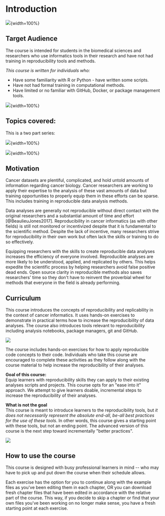 


# Introduction

![](01-intro_files/figure-docx//1LMurysUhCjZb7DVF6KS9QmJ5NBjwWVjRn40MS9f2noE_gd422c5de97_0_0.png){width=100%}

## Target Audience  

The course is intended for students in the biomedical sciences and researchers who use informatics tools in their research and have not had training in reproducibility tools and methods.

_This course is written for individuals who:_   

- Have some familiarity with R or Python - have written some scripts.   
- Have not had formal training in computational methods.  
- Have limited or no familiar with GitHub, Docker, or package management tools.

![](01-intro_files/figure-docx//1LMurysUhCjZb7DVF6KS9QmJ5NBjwWVjRn40MS9f2noE_g106226cdd08_0_0.png){width=100%}

## Topics covered:

This is a two part series:

![](01-intro_files/figure-docx//1LMurysUhCjZb7DVF6KS9QmJ5NBjwWVjRn40MS9f2noE_g106742f3b7b_0_168.png){width=100%}

![](01-intro_files/figure-docx//1LMurysUhCjZb7DVF6KS9QmJ5NBjwWVjRn40MS9f2noE_g106742f3b7b_0_189.png){width=100%}

## Motivation

Cancer datasets are plentiful, complicated, and hold untold amounts of information regarding cancer biology. Cancer researchers are working to apply their expertise to the analysis of these vast amounts of data but training opportunities to properly equip them in these efforts can be sparse. This includes training in reproducible data analysis methods.

Data analyses are generally not reproducible without direct contact with the original researchers and a substantial amount of time and effort [@BeaulieuJones2017]. Reproducibility in cancer informatics (as with other fields) is still not monitored or incentivized despite that it is fundamental to the scientific method. Despite the lack of incentive, many researchers strive for reproducibility in their own work but often lack the skills or training to do so effectively.

Equipping researchers with the skills to create reproducible data analyses increases the efficiency of everyone involved. Reproducible analyses are more likely to be understood, applied, and replicated by others. This helps expedite the scientific process by helping researchers avoid false positive dead ends. Open source clarity in reproducible methods also saves researchers' time so they don't have to reinvent the proverbial wheel for methods that everyone in the field is already performing.

## Curriculum  

This course introduces the concepts of reproducibility and replicability in the context of cancer informatics. It uses hands-on exercises to demonstrate in practical terms how to increase the reproducibility of data analyses. The course also introduces tools relevant to reproducibility including analysis notebooks, package managers, git and GitHub.

![](01-intro_files/figure-docx//1LMurysUhCjZb7DVF6KS9QmJ5NBjwWVjRn40MS9f2noE_gd422c5de97_0_10.png)

The course includes hands-on exercises for how to apply reproducible code concepts to their code. Individuals who take this course are encouraged to complete these activities as they follow along with the course material to help increase the reproducibility of their analyses.

**Goal of this course:**  
Equip learners with reproducibility skills they can apply to their existing analyses scripts and projects. This course opts for an "ease into it" approach. We attempt to give learners doable, incremental steps to increase the reproducibility of their analyses.

**What is not the goal**  
This course is meant to introduce learners to the reproducibility tools, but _it does not necessarily represent the absolute end-all, be-all best practices for the use of these tools_. In other words, this course gives a starting point with these tools, but not an ending point. The advanced version of this course is the next step toward incrementally "better practices".

![](01-intro_files/figure-docx//1LMurysUhCjZb7DVF6KS9QmJ5NBjwWVjRn40MS9f2noE_g1006ff8e7e9_48_3.png)

## How to use the course

This course is designed with busy professional learners in mind -- who may have to pick up and put down the course when their schedule allows.

Each exercise has the option for you to continue along with the example files as you've been editing them in each chapter, OR you can download fresh chapter files that have been edited in accordance with the relative part of the course. This way, if you decide to skip a chapter or find that your own files you've been working on no longer make sense, you have a fresh starting point at each exercise.
